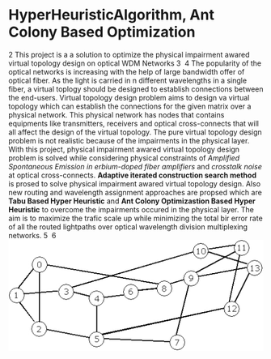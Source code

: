 
# HyperHeuristicAlgorithm, Ant Colony Based Optimization 
2
This project is a a solution to optimize the physical impairment awared virtual topology design on optical WDM Networks
3
​
4
The popularity of the optical networks is increasing with the help of large bandwidth offer of optical fiber. As the light is carried in n different wavelengths in a single fiber, a virtual toplogy should be designed to establish connections between the end-users. Virtual topology design problem aims to design va virtual topology which can establish the connections for the given matrix over a physical network. This physical network has nodes that contains equipments like transmitters, receivers and optical cross-connects that will all affect the design of the virtual topology. The pure virtual topology design problem is not realistic because of the impairments in the physical layer. With this project, physical impairment awared virtual topology design problem is solved while considering physical constraints of *Amplified Spontaneous Emission in erbium-doped fiber amplifiers* and *crosstalk noise* at optical cross-connects. **Adaptive iterated construction search method** is prosed to solve physical impairment awared virtual topology design. Also new routing and wavelength assignment approaches are propsed which are **Tabu Based Hyper Heuristic** and **Ant Colony Optimizastion Based Hyper Heuristic** to overcome the impairments occured in the physical layer. The aim is to maximize the trafic scale up while minimizing the total bir error rate of all the routed lightpaths over optical wavelength division multiplexing networks.
5
​
6
![alt text](https://github.com/akeles85/HyperHeuristicAlgorithm/blob/0a65e2e9eae076b6330bcee94336e23754751ff6/inputs/topology/nsfnet/nsfnet.jpg)
